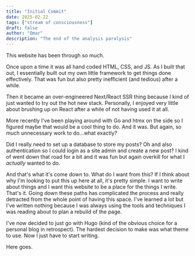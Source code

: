 ```yaml
---
title: "Initial Commit"
date: 2025-02-22
tags: ["stream of consciousness"]
draft: false
author: "Omar"
description: "The end of the analysis paralysis"
---
```


This website has been through so much.

Once upon a time it was all hand coded HTML, CSS, and JS. As I built that out, I essentially built out my own little framework to get things done effectively. That was fun but also pretty inefficient (and tedious) after a while.

Then it became an over-engineered Next/React SSR thing because I kind of just wanted to try out the hot new stack. Personally, I enjoyed very little about brushing up on React after a while of not having used it at all.

More recently I've been playing around with Go and htmx on the side so I figured maybe that would be a cool thing to do. And it was. But again, so much unnecessary work to do...what exactly? 

Did I really need to set up a database to store my posts? Oh and also authentication so I could login as a site admin and create a new post? I kind of went down that road for a bit and it was fun but again overkill for what I *actually* wanted to do.

And that's what it's come down to. What do I want from this? If I think about why I'm looking to put this up here at all, it's pretty simple. I want to write about things and I want this website to be a place for the things I write. That's it. Going down these paths has complicated the process and really detracted from the whole point of having this space. I've learned a lot but I've written nothing because I was always using the tools and techniques I was reading about to plan a rebuild of the page.

I've now decided to just go with Hugo (kind of the obvious choice for a personal blog in retrospect). The hardest decision to make was what theme to use. Now I just have to start writing.

Here goes.

